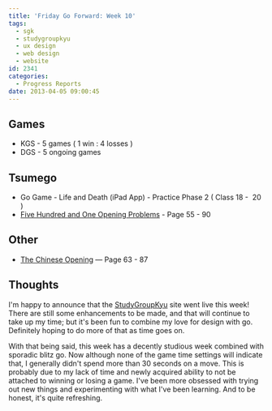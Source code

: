```yaml
---
title: 'Friday Go Forward: Week 10'
tags:
  - sgk
  - studygroupkyu
  - ux design
  - web design
  - website
id: 2341
categories:
  - Progress Reports
date: 2013-04-05 09:00:45
---
```


## Games

*   KGS - 5 games ( 1 win : 4 losses )
*   DGS - 5 ongoing games

## Tsumego

*   Go Game - Life and Death (iPad App) - Practice Phase 2 ( Class 18 -  20 )
*   <span style="text-decoration: underline;">Five Hundred and One Opening Problems</span> - Page 55 - 90

## Other

*   <span style="text-decoration: underline;">The Chi­nese Open­ing</span> — Page 63 - 87

## Thoughts

I'm happy to announce that the [StudyGroupKyu](http://www.studygroupkyu.org) site went live this week! There are still some enhancements to be made, and that will continue to take up my time; but it's been fun to combine my love for design with go. Definitely hoping to do more of that as time goes on.

With that being said, this week has a decently studious week combined with sporadic blitz go. Now although none of the game time settings will indicate that, I generally didn't spend more than 30 seconds on a move. This is probably due to my lack of time and newly acquired ability to not be attached to winning or losing a game. I've been more obsessed with trying out new things and experimenting with what I've been learning. And to be honest, it's quite refreshing.
